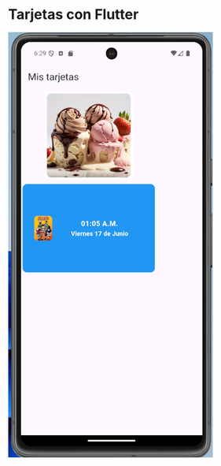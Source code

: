 # Tarjetas con Flutter


![](https://github.com/urian121/tarjetas-con-flutter/blob/master/respuesta_.png)
